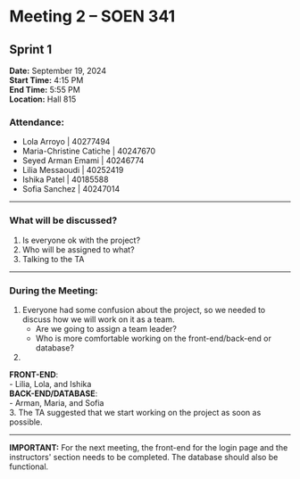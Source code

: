 # Meeting 2 – SOEN 341  
## Sprint 1

**Date:** September 19, 2024  
**Start Time:** 4:15 PM  
**End Time:** 5:55 PM  
**Location:** Hall 815

### Attendance:
- Lola Arroyo | 40277494
- Maria-Christine Catiche | 40247670
- Seyed Arman Emami | 40246774
- Lilia Messaoudi | 40252419
- Ishika Patel | 40185588
- Sofia Sanchez | 40247014

---

### What will be discussed?
1. Is everyone ok with the project?
2. Who will be assigned to what?
3. Talking to the TA

---

### During the Meeting:
1. Everyone had some confusion about the project, so we needed to discuss how we will work on it as a team.
    - Are we going to assign a team leader?
    - Who is more comfortable working on the front-end/back-end or database?
2.
**FRONT-END**:  
    - Lilia, Lola, and Ishika  
**BACK-END/DATABASE**:  
    - Arman, Maria, and Sofia  
3. The TA suggested that we start working on the project as soon as possible.

---

**IMPORTANT:** For the next meeting, the front-end for the login page and the instructors' section needs to be completed. The database should also be functional.
